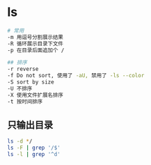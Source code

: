 # ls

```sh
# 常用
-m 用逗号分割展示结果
-R 循环展示目录下文件
-p 在目录后面追加个 /

## 排序
-r reverse
-f Do not sort, 使用了 -aU, 禁用了 -ls --color
-S sort by size
-U 不排序
-X 使用文件扩展名排序
-t 按时间排序
```

## 只输出目录

```sh
ls -d */
ls -F | grep '/$'
ls -l | grep '^d'
```
